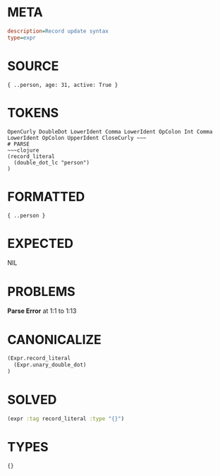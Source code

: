 # META
~~~ini
description=Record update syntax
type=expr
~~~
# SOURCE
~~~roc
{ ..person, age: 31, active: True }
~~~
# TOKENS
~~~text
OpenCurly DoubleDot LowerIdent Comma LowerIdent OpColon Int Comma LowerIdent OpColon UpperIdent CloseCurly ~~~
# PARSE
~~~clojure
(record_literal
  (double_dot_lc "person")
)
~~~
# FORMATTED
~~~roc
{ ..person }
~~~
# EXPECTED
NIL
# PROBLEMS
**Parse Error**
at 1:1 to 1:13

# CANONICALIZE
~~~clojure
(Expr.record_literal
  (Expr.unary_double_dot)
)
~~~
# SOLVED
~~~clojure
(expr :tag record_literal :type "{}")
~~~
# TYPES
~~~roc
{}
~~~

